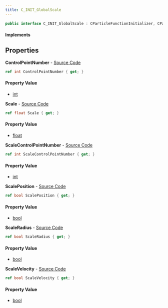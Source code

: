 ```yaml
---
title: C_INIT_GlobalScale
---
```


```csharp
public interface C_INIT_GlobalScale : CParticleFunctionInitializer, CParticleFunction, ISchemaClass<CParticleFunction>, ISchemaClass<CParticleFunctionInitializer>, ISchemaClass<C_INIT_GlobalScale>, ISchemaField, ISchemaClass, INativeHandle
```

#### Implements

## Properties

**ControlPointNumber** - [Source Code](https://github.com/swiftly-solution/swiftlys2/blob/master/managed/src/SwiftlyS2.Generated/Schemas/Interfaces/C_INIT_GlobalScale.cs#L20)

```csharp
ref int ControlPointNumber { get; }
```

#### Property Value

- [int](https://learn.microsoft.com/dotnet/api/system.int32)

**Scale** - [Source Code](https://github.com/swiftly-solution/swiftlys2/blob/master/managed/src/SwiftlyS2.Generated/Schemas/Interfaces/C_INIT_GlobalScale.cs#L16)

```csharp
ref float Scale { get; }
```

#### Property Value

- [float](https://learn.microsoft.com/dotnet/api/system.single)

**ScaleControlPointNumber** - [Source Code](https://github.com/swiftly-solution/swiftlys2/blob/master/managed/src/SwiftlyS2.Generated/Schemas/Interfaces/C_INIT_GlobalScale.cs#L18)

```csharp
ref int ScaleControlPointNumber { get; }
```

#### Property Value

- [int](https://learn.microsoft.com/dotnet/api/system.int32)

**ScalePosition** - [Source Code](https://github.com/swiftly-solution/swiftlys2/blob/master/managed/src/SwiftlyS2.Generated/Schemas/Interfaces/C_INIT_GlobalScale.cs#L24)

```csharp
ref bool ScalePosition { get; }
```

#### Property Value

- [bool](https://learn.microsoft.com/dotnet/api/system.boolean)

**ScaleRadius** - [Source Code](https://github.com/swiftly-solution/swiftlys2/blob/master/managed/src/SwiftlyS2.Generated/Schemas/Interfaces/C_INIT_GlobalScale.cs#L22)

```csharp
ref bool ScaleRadius { get; }
```

#### Property Value

- [bool](https://learn.microsoft.com/dotnet/api/system.boolean)

**ScaleVelocity** - [Source Code](https://github.com/swiftly-solution/swiftlys2/blob/master/managed/src/SwiftlyS2.Generated/Schemas/Interfaces/C_INIT_GlobalScale.cs#L26)

```csharp
ref bool ScaleVelocity { get; }
```

#### Property Value

- [bool](https://learn.microsoft.com/dotnet/api/system.boolean)

